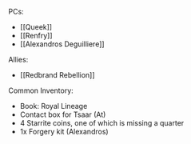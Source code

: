 PCs:
- [[Queek]]
- [[Renfry]]
- [[Alexandros Deguilliere]]

Allies:
- [[Redbrand Rebellion]]



Common Inventory:

- Book: Royal Lineage
- Contact box for Tsaar (At)
- 4 Starrite coins, one of which is missing a quarter
- 1x Forgery kit (Alexandros)
